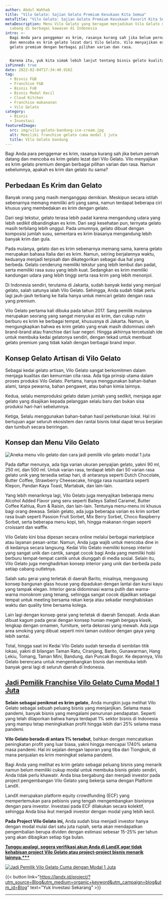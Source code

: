 ```yaml
---
author: Abdul Wahhab
title: "Vilo Gelato: Sajian Gelato Premium Kesukaan Kita Semua"
metaTitle: "Vilo Gelato: Sajian Gelato Premium Kesukaan Favorit Kita Semua"
metaDescription: Menu Vilo Gelato yang beragam menjadikan Vilo Gelato memiliki
  cabang di berbagai kawasan di Indonesia
intro: >-
  Bagi Anda para penggemar es krim, rasanya kurang sah jika belum pernah datang
  dan mencoba es krim gelato lezat dari Vilo Gelato. Vilo menyajikan es krim
  gelato premium dengan berbagai pilihan varian dan rasa. 


  Karena itu, yuk kita simak lebih lanjut tentang bisnis gelato kualitas premium satu ini...
isPinned: true
date: 2022-02-04T17:34:40.916Z
tag:
  - Bisnis F&B
  - Franchise F&B
  - Bisnis FnB
  - Bisnis Modal Kecil
  - Cloud Kitchen
  - Franchise makananan
  - Vilo Gelato
category:
  - Bisnis
  - Investasi
featuredImage:
  src: img/vilo-gelato-bandung-ice-cream.jpg
  alt: Memiliki franchise gelato cuma modal 1 juta
  title: VIlo Gelato bandung
---
```

Bagi Anda para penggemar es krim, rasanya kurang sah jika belum pernah datang dan mencoba es krim gelato lezat dari Vilo Gelato. Vilo menyajikan es krim gelato premium dengan berbagai pilihan varian dan rasa. Namun sebelumnya, apakah es krim dan gelato itu sama?

## Perbedaan Es Krim dan Gelato

Banyak orang yang masih menganggap demikian. Meskipun secara istilah sebenarnya memang memiliki arti yang sama, namun terdapat beberapa ciri khusus yang membedakan es krim dengan gelato.

Dari segi tekstur, gelato terasa lebih padat karena mengandung udara yang lebih sedikit dibandingkan es krim. Dari segi kesehatan pun, ternyata gelato masih terbilang lebih unggul. Pada umumnya, gelato dibuat dengan komposisi jumlah susu, sementara es krim biasanya mengandung lebih banyak krim dan gula.

Pada mulanya, gelato dan es krim sebenarnya memang sama, karena gelato merupakan bahasa Italia dari es krim. Namun, seiring berjalannya waktu, keduanya menjadi terpisah dan dikategorikan sebagai dua hal yang berbeda. Gelato cenderung memiliki tekstur yang lebih lembut dan padat, serta memiliki rasa susu yang lebih kuat. Sedangkan es krim memiliki kandungan udara yang lebih tinggi serta rasa krim yang lebih menonjol.

Di Indonesia sendiri, terutama di Jakarta, sudah banyak kedai yang menjual gelato, salah satunya ialah Vilo Gelato. Sehingga, Anda sudah tidak perlu lagi jauh-jauh terbang ke Italia hanya untuk mencari gelato dengan rasa yang premium.

Vilo Gelato pertama kali dibuka pada tahun 2017. Sang pemilik mulanya merupakan seorang yang sangat menyukai es krim, dan cukup rutin berburu es krim ke berbagai tempat, khususnya di Jakarta. Namun, ia mengungkapkan bahwa es krim gelato yang enak masih didominasi oleh brand-brand atau franchise dari luar negeri. Hingga akhirnya tercetuslah ide untuk membuka kedai gelatonya sendiri, dengan tekad untuk membuat gelato premium yang tidak kalah dengan berbagai brand impor.

## Konsep Gelato Artisan di Vilo Gelato

Sebagai kedai gelato artisan, Vilo Gelato sangat berkomitmen dalam menjaga kualitas dan kemurnian cita rasa. Ada tiga prinsip utama dalam proses produksi Vilo Gelato. Pertama, hanya menggunakan bahan-bahan alami, tanpa pewarna, bahan pengawet, atau bahan kimia lainnya. 

Kedua, selalu memproduksi gelato dalam jumlah yang sedikit, menjaga agar gelato yang disajikan kepada pelanggan selalu baru dan bukan sisa produksi hari-hari sebelumnya. 

Ketiga, Selalu menggunakan bahan-bahan hasil perkebunan lokal. Hal ini bertujuan agar seluruh ekosistem dan rantai bisnis lokal dapat terus berjalan dan tumbuh secara beriringan.

## Konsep dan Menu Vilo Gelato

![Aneka menu vilo gelato dan cara jadi pemilik vilo gelato modal 1 juta](https://media.discordapp.net/attachments/913743599844343808/939223361769316362/Menu_vilo_gelato.png)

Pada daftar menunya, ada tiga varian ukuran penyajian gelato, yakni 90 ml, 250 ml, dan 500 ml. Untuk varian rasa, terdapat lebih dari 50 varian rasa gelato unik yang tersedia setiap hari, di antaranya seperti Dutch Chocolate, Butter Coffee, Strawberry Cheesecake, hingga rasa nusantara seperti Klepon, Pandan Kaya Toast, Martabak, dan lain-lain. 

Yang lebih menariknya lagi, Vilo Gelato juga menyajikan beberapa menu Alcohol Added Flavor yang seru seperti Baileys Salted Caramel, Butter Coffee Kahlua, Rum & Raisin, dan lain-lain. Tentunya menu-menu ini khusus bagi orang dewasa. Selain gelato, ada juga beberapa varian es krim sorbet rasa buah seperti Passion Fruit Sorbet, Mix Berry Sorbet, Choco Raspberry Sorbet, serta beberapa menu kopi, teh, hingga makanan ringan seperti croissant dan waffle.

Vilo Gelato kini bisa dipesan secara online melalui berbagai marketplace atau layanan pesan-antar. Namun, Anda juga wajib untuk mencoba dine in di kedainya secara langsung. Kedai Vilo Gelato memiliki konsep interior yang sangat unik dan cantik, sangat cocok bagi Anda yang memiliki hobi berburu tempat-tempat cantik untuk diunggah di media sosial. Selain itu, Vilo Gelato juga menghadirkan konsep interior yang unik dan berbeda pada setiap cabang outletnya.

Salah satu gerai yang terletak di daerah Barito, misalnya, mengusung konsep bangunan glass house yang dipadukan dengan lantai dan kursi kayu yang tampak elegan. Interior gerai didominasi warna putih dan warna-warna monokrom yang tenang, sehingga sangat cocok dijadikan sebagai tempat untuk meeting bersama rekan kerja atau sekadar menghabiskan waktu dan quality time bersama kolega.

Lain lagi dengan konsep gerai yang terletak di daerah Senopati. Anda akan dibuat kagum pada gerai dengan konsep hunian megah bergaya klasik, lengkap dengan ornamen, furniture, serta dekorasi yang mewah. Ada juga area smoking yang dibuat seperti mini taman outdoor dengan gaya yang lebih santai.

Total, hingga saat ini Kedai Vilo Gelato sudah tersedia di sembilan titik lokasi, yakni di bilangan Taman Ratu, Ciranjang, Barito, Gunawarman, Hang Lekiu, Tomang, Taman Mini, Bandung, dan Puncak Bogor. Ke depannya, Vilo Gelato berencana untuk mengembangkan bisnis dan membuka lebih banyak gerai lagi di seluruh daerah di Indonesia.

## [Jadi Pemilik Franchise Vilo Gelato Cuma Modal 1 Juta](https://landx.id/project/?utm_source=Blog&utm_medium=organic+keyword&utm_campaign=blog&utm_id=Blog)

**Selain sebagai penikmat es krim gelato**, Anda mungkin juga melihat Vilo Gelato sebagai sebuah peluang bisnis yang menjanjikan. Selama masa pandemi, banyak bisnis yang mengalami penurunan pendapatan. Seperti yang telah dilaporkan bahwa hanya terdapat 1% sektor bisnis di Indonesia yang mampu tetap meningkatkan profit hingga lebih dari 25% selama masa pandemi.

**Vilo Gelato berada di antara 1% tersebut**, bahkan dengan mencatatkan peningkatan profit yang luar biasa, yakni hingga mencapai 1740% selama masa pandemi. Hal ini sejalan dengan laporan yang tiba dari Tiongkok, di mana penjualan es krim meningkat selama pandemi.

Bagi Anda yang melihat es krim gelato sebagai peluang bisnis yang menarik namun belum memiliki cukup modal untuk membuka bisnis gelato sendiri, Anda tidak perlu khawatir. Anda bisa bergabung dan menjadi investor pada project pengembangan Vilo Gelato yang bekerja sama dengan Platform LandX.

LandX merupakan platform equity crowdfunding (ECF) yang mempertemukan para pebisnis yang tengah mengembangkan bisnisnya dengan para investor. Investasi pada ECF dilakukan secara kolektif, sehingga Anda bisa ikut menjadi investor dengan modal yang lebih kecil. 

**Pada Project Vilo Gelato ini,** Anda sudah bisa menjadi investor hanya dengan modal mulai dari satu juta rupiah, serta akan mendapatkan pengembalian berupa dividen dengan estimasi sebesar 15-25% per tahun yang akan dibagikan setiap tiga bulan.

**[Tunggu apalagi, segera verifikasi akun Anda di LandX agar tidak kehabisan project Vilo Gelato atau project-project bisnis menarik lainnya.\*\**](https://landx.id/project/?utm_source=Blog&utm_medium=organic+keyword&utm_campaign=blog&utm_id=Blog)**

[![Jadi Pemilik Vilo Gelato Cuma dengan Modal 1 Juta](https://media.discordapp.net/attachments/913743599844343808/939222534199582800/Jadi_pemilik_franchise_gelato_cuma_dengan_modal_1_juta.png)](https://landx.id/project/?utm_source=Blog&utm_medium=organic+keyword&utm_campaign=blog&utm_id=Blog)

{{< button link="https://landx.id/project/?utm_source=Blog&utm_medium=organic+keyword&utm_campaign=blog&utm_id=Blog" text="Yuk Investasi Sekarang" >}}

- - -